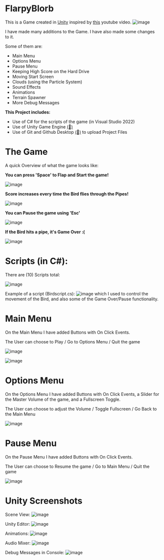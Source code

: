 # FlarpyBlorb

This is a Game created in [Unity](https://unity.com/) inspired by [this](https://www.youtube.com/watch?v=XtQMytORBmM&ab_channel=GameMaker%27sToolkit) youtube video. 
![image](https://github.com/philmard/FlarpyBlorb/assets/133666571/3c8a37b4-3826-470b-b394-91b090feeeda)


I have made many additions to the Game. I have also made some changes to it.

Some of them are:
- Main Menu
- Options Menu
- Pause Menu
- Keeping High Score on the Hard Drive
- Moving Start Screen
- Clouds (using the Particle System)
- Sound Effects
- Animations
- Terrain Spawner
- More Debug Messages

**This Project includes:**

- Use of C# for the scripts of the game (in Visual Studio 2022)
- Use of Unity Game Engine [(🔗)](https://en.wikipedia.org/wiki/Unity_(game_engine)#:~:text=The%20engine%20can%20be%20used,the%20United%20States%20Armed%20Forces.)
- Use of Git and Github Desktop [(🔗)](https://desktop.github.com/) to upload Project Files


# The Game

A quick Overview of what the game looks like:

**You can press 'Space' to Flap and Start the game!**

![image](https://github.com/philmard/FlarpyBlorb/assets/133666571/2d571469-daac-4f58-af38-e711e7569e03)

**Score increases every time the Bird flies through the Pipes!**

![image](https://github.com/philmard/FlarpyBlorb/assets/133666571/88fbc996-76d4-427b-926b-d21d41ce4d26)

**You can Pause the game using 'Esc'**

![image](https://github.com/philmard/FlarpyBlorb/assets/133666571/527c0e41-c4e2-4e75-b4bf-27a872046dd4)

**If the Bird hits a pipe, it's Game Over :(**

![image](https://github.com/philmard/FlarpyBlorb/assets/133666571/d819bb85-41a3-4e5e-b431-132b3a82c8f3)


# Scripts (in C#):
There are (10) Scripts total:

![image](https://github.com/philmard/FlarpyBlorb/assets/133666571/a12fe390-a591-4413-947b-866803e26cf6)

Example of a script (Birdscript.cs):
![image](https://github.com/philmard/FlarpyBlorb/assets/133666571/6959d4d3-5cea-4f9d-bb6e-a8ac0fe791f2)
which I used to control the movement of the Bird, and also some of the Game Over/Pause functionality.




# Main Menu

On the Main Menu I have added Buttons with On Click Events. 

The User can choose to Play / Go to Options Menu / Quit the game

![image](https://github.com/philmard/FlarpyBlorb/assets/133666571/46fbbc47-0bdb-4249-915f-e60904127618)

![image](https://github.com/philmard/FlarpyBlorb/assets/133666571/b055bc84-b393-4e54-9ce8-e1cdf5595346)



# Options Menu

On the Options Menu I have added Buttons with On Click Events, a Slider for the Master Volume of the game, and a Fullscreen Toggle.

The User can choose to adjust the Volume / Toggle Fullscreen / Go Back to the Main Menu

![image](https://github.com/philmard/FlarpyBlorb/assets/133666571/1d944ac8-4bfd-464a-a2b2-ea1fe841fbdc)



# Pause Menu

On the Pause Menu I have added Buttons with On Click Events.

The User can choose to Resume the game / Go to Main Menu / Quit the game

![image](https://github.com/philmard/FlarpyBlorb/assets/133666571/baf1d3c2-6556-41cb-a034-89562112c5d9)




# Unity Screenshots

Scene View:
![image](https://github.com/philmard/FlarpyBlorb/assets/133666571/5e6cd113-65f1-42be-8be4-2127728ea824)

Unity Editor:
![image](https://github.com/philmard/FlarpyBlorb/assets/133666571/f3f04db7-2025-4479-be95-b788502ef878)

Animations:
![image](https://github.com/philmard/FlarpyBlorb/assets/133666571/d31e288b-02cf-42c7-bded-f2870485fb98)

Audio Mixer:
![image](https://github.com/philmard/FlarpyBlorb/assets/133666571/51d36efa-7009-4719-83dc-fd40e03facf7)

Debug Messages in Console:
![image](https://github.com/philmard/FlarpyBlorb/assets/133666571/2bbeab48-c591-4cec-9ad3-69f5fc3bcbe2)







